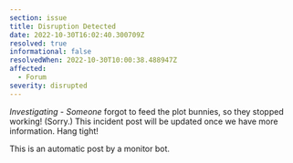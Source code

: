 ```yaml
---
section: issue
title: Disruption Detected
date: 2022-10-30T16:02:40.300709Z
resolved: true
informational: false
resolvedWhen: 2022-10-30T10:00:38.488947Z
affected:
  - Forum
severity: disrupted
---
```

*Investigating* - _Someone_ forgot to feed the plot bunnies, so they stopped working! (Sorry.) This incident post will be updated once we have more information. Hang tight!

This is an automatic post by a monitor bot.
        